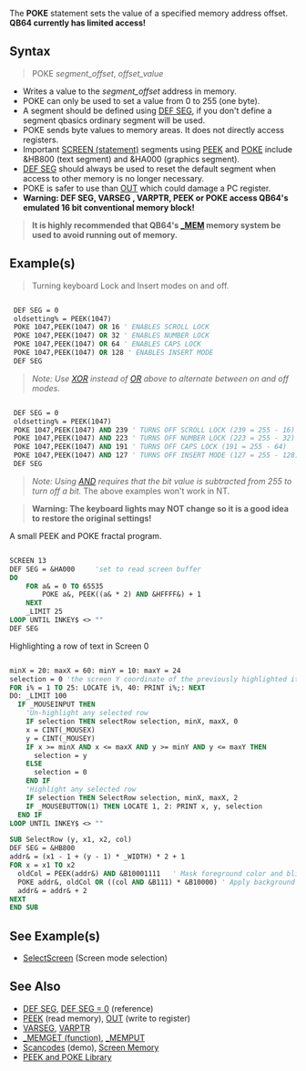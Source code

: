 The **POKE** statement sets the value of a specified memory address offset. **QB64 currently has limited access!** 

## Syntax

> POKE *segment_offset*, *offset_value*

* Writes a value to the *segment_offset* address in memory.
* POKE can only be used to set a value from 0 to 255 (one byte).
* A segment should be defined using [DEF SEG](DEF-SEG), if you don't define a segment qbasics ordinary segment will be used.
* POKE sends byte values to memory areas. It does not directly access registers.
* Important [SCREEN (statement)](SCREEN-(statement)) segments using [PEEK](PEEK) and [POKE](POKE) include &HB800 (text segment) and &HA000 (graphics segment).
* [DEF SEG](DEF-SEG) should always be used to reset the default segment when access to other memory is no longer necessary.
* POKE is safer to use than [OUT](OUT) which could damage a PC register.
* **Warning: DEF SEG, VARSEG , VARPTR, PEEK or POKE access QB64's emulated 16 bit conventional memory block!** 
>  **It is highly recommended that QB64's [_MEM](_MEM) memory system be used to avoid running out of memory.**

## Example(s)

> Turning keyboard Lock and Insert modes on and off.

```vb

 DEF SEG = 0
 oldsetting% = PEEK(1047)
 POKE 1047,PEEK(1047) OR 16 ' ENABLES SCROLL LOCK
 POKE 1047,PEEK(1047) OR 32 ' ENABLES NUMBER LOCK
 POKE 1047,PEEK(1047) OR 64 ' ENABLES CAPS LOCK
 POKE 1047,PEEK(1047) OR 128 ' ENABLES INSERT MODE
 DEF SEG

```

> *Note: Use [XOR](XOR) instead of [OR](OR) above to alternate between on and off modes.*

```vb

 DEF SEG = 0
 oldsetting% = PEEK(1047)
 POKE 1047,PEEK(1047) AND 239 ' TURNS OFF SCROLL LOCK (239 = 255 - 16)
 POKE 1047,PEEK(1047) AND 223 ' TURNS OFF NUMBER LOCK (223 = 255 - 32)
 POKE 1047,PEEK(1047) AND 191 ' TURNS OFF CAPS LOCK (191 = 255 - 64)
 POKE 1047,PEEK(1047) AND 127 ' TURNS OFF INSERT MODE (127 = 255 - 128)
 DEF SEG 

```

> *Note: Using [AND](AND) requires that the bit value is subtracted from 255 to turn off a bit.* The above examples won't work in NT.

> **Warning: The keyboard lights may NOT change so it is a good idea to restore the original settings!**

A small PEEK and POKE fractal program.

```vb

SCREEN 13
DEF SEG = &HA000     'set to read screen buffer
DO
    FOR a& = 0 TO 65535
        POKE a&, PEEK((a& * 2) AND &HFFFF&) + 1
    NEXT
    _LIMIT 25
LOOP UNTIL INKEY$ <> ""
DEF SEG 

``` 

Highlighting a row of text in Screen 0

```vb

minX = 20: maxX = 60: minY = 10: maxY = 24
selection = 0 'the screen Y coordinate of the previously highlighted item
FOR i% = 1 TO 25: LOCATE i%, 40: PRINT i%;: NEXT
DO: _LIMIT 100
  IF _MOUSEINPUT THEN
    'Un-highlight any selected row
    IF selection THEN selectRow selection, minX, maxX, 0
    x = CINT(_MOUSEX)
    y = CINT(_MOUSEY)    
    IF x >= minX AND x <= maxX AND y >= minY AND y <= maxY THEN
      selection = y
    ELSE
      selection = 0
    END IF
    'Highlight any selected row
    IF selection THEN SelectRow selection, minX, maxX, 2 
    IF _MOUSEBUTTON(1) THEN LOCATE 1, 2: PRINT x, y, selection 
  END IF
LOOP UNTIL INKEY$ <> ""

SUB SelectRow (y, x1, x2, col)
DEF SEG = &HB800
addr& = (x1 - 1 + (y - 1) * _WIDTH) * 2 + 1
FOR x = x1 TO x2
  oldCol = PEEK(addr&) AND &B10001111   ' Mask foreground color and blink bit
  POKE addr&, oldCol OR ((col AND &B111) * &B10000) ' Apply background color
  addr& = addr& + 2
NEXT
END SUB 

```

## See Example(s)

* [SelectScreen](SelectScreen) (Screen mode selection) 

## See Also
 
* [DEF SEG](DEF-SEG), [DEF SEG = 0](DEF-SEG-=-0) (reference)
* [PEEK](PEEK) (read memory), [OUT](OUT) (write to register)
* [VARSEG](VARSEG), [VARPTR](VARPTR)
* [_MEMGET (function)](_MEMGET-(function)), [_MEMPUT](_MEMPUT)
* [Scancodes](Scancodes) (demo), [Screen Memory](Screen-Memory) 
* [PEEK and POKE Library](PEEK-and-POKE-Library)
